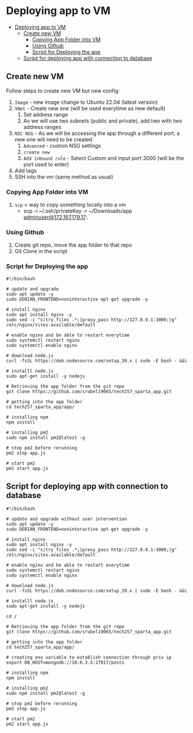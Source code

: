 # Deploying app to VM

- [Deploying app to VM](#deploying-app-to-vm)
  - [Create new VM](#create-new-vm)
    - [Copying App Folder into VM](#copying-app-folder-into-vm)
    - [Using Github](#using-github)
    - [Script for Deploying the app](#script-for-deploying-the-app)
  - [Script for deploying app with connection to database](#script-for-deploying-app-with-connection-to-database)


## Create new VM
Follow steps to create new VM but new config:
1. `Image` - new image change to Ubuntu 22.04 (latest version)
2. `VNet` - Create new one (will be used everytime as new default)
    1. Set address range
    2. As we will use two subnets (public and private), add two with two address ranges
3. `NIC NSG` - As we will be accessing the app through a different port, a new one will need to be created
    1. `Advanced` - custom NSG settings
    2. `create new`
    3. `Add inbound rule` - Select Custom and input port 3000 (will be the port used to enter)
 4. Add tags
 5. SSH into the vm (same method as usual)



### Copying App Folder into VM
1. `scp` = way to copy something locally into a vm
   - scp -i ~/.ssh/privateKey -r ~/Downloads/app adminuser@172.167.179.17:.

### Using Github
1. Create  git repo, move the app folder to that repo
2. Git Clone in the script


### Script for Deploying the app

```
#!/bin/bash

# update and upgrade
sudo apt update -y
sudo DEBIAN_FRONTEND=noninteractive apt-get upgrade -y

# install nginx
sudo apt install nginx -y
sudo sed -i "s|try_files .*;|proxy_pass http://127.0.0.1:3000;|g" /etc/nginx/sites-available/default

# enable nginx and be able to restart everytime
sudo systemctl restart nginx
sudo systemctl enable nginx

# download node.js
curl -fsSL https://deb.nodesource.com/setup_20.x | sudo -E bash - &&\

# installl node.js
sudo apt-get install -y nodejs

# Retrieving the app folder from the git repo
git clone https://github.com/srubel19065/tech257_sparta_app.git

# getting into the app folder
cd tech257_sparta_app/app/

# installing npm
npm install

# installing pm2 
sudo npm install pm2@latest -g

# stop pm2 before rerunning
pm2 stop app.js

# start pm2 
pm2 start app.js
```

## Script for deploying app with connection to database
```
#!/bin/bash

# update and upgrade without user intervention
sudo apt update -y
sudo DEBIAN_FRONTEND=noninteractive apt-get upgrade -y

# install nginx
sudo apt install nginx -y
sudo sed -i "s|try_files .*;|proxy_pass http://127.0.0.1:3000;|g" /etc/nginx/sites-available/default

# enable nginx and be able to restart everytime
sudo systemctl restart nginx
sudo systemctl enable nginx

# download node.js
curl -fsSL https://deb.nodesource.com/setup_20.x | sudo -E bash - &&\

# installl node.js
sudo apt-get install -y nodejs

cd /

# Retrieving the app folder from the git repo
git clone https://github.com/srubel19065/tech257_sparta_app.git

# getting into the app folder
cd tech257_sparta_app/app/

# creating env variable to establish connection through priv ip
export DB_HOST=mongodb://10.0.3.5:27017/posts

# installing npm
npm install

# installing pm2 
sudo npm install pm2@latest -g

# stop pm2 before rerunning
pm2 stop app.js

# start pm2 
pm2 start app.js
```
